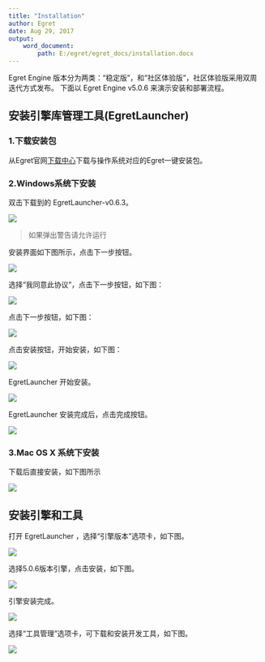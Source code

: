 ```yaml
---
title: "Installation"
author: Egret
date: Aug 29, 2017
output: 
    word_document:
        path: E:/egret/egret_docs/installation.docx
---
```


Egret Engine 版本分为两类：“稳定版”，和“社区体验版”，社区体验版采用双周迭代方式发布。
下面以 Egret Engine v5.0.6 来演示安装和部署流程。

## 安装引擎库管理工具(EgretLauncher)

### 1.下载安装包

从Egret官网[下载中心](http://egret.com/downloads/engine.html)下载与操作系统对应的Egret一键安装包。

### 2.Windows系统下安装

双击下载到的 EgretLauncher-v0.6.3。

![](56023c0081c2b.png)

> 如果弹出警告请允许运行

安装界面如下图所示，点击下一步按钮。

![](560535512bd98.png)

选择“我同意此协议”，点击下一步按钮，如下图：

![](56023c0f40542.png)

点击下一步按钮，如下图：

![](56023c13f1abb.png)

点击安装按钮，开始安装，如下图：

![](56053551f1854.png)

EgretLauncher 开始安装。

![](56023c05e6b3e.png)

EgretLauncher 安装完成后，点击完成按钮。

![](20170829114124.png)

### 3.Mac OS X 系统下安装

下载后直接安装，如下图所示

![](Snip20170829_8.png)


## 安装引擎和工具

打开 EgretLauncher ，选择“引擎版本”选项卡，如下图。

![](20170829122044.png)

选择5.0.6版本引擎，点击安装，如下图。

![](20170829122221.png)

引擎安装完成。

![](20170829122414.png)

选择“工具管理”选项卡，可下载和安装开发工具，如下图。

![](20170829122629.png)
